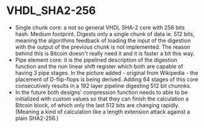 # VHDL_SHA2-256
- Single chunk core: a not so general VHDL SHA-2 core with 256 bits hash. Medium footprint. Digests only a single chunk of data ie. 512 bits, meaning the algorithms feedback of loading the input of the digestion with the output of the previous chunk is not implemented. The reason behind this is Bitcoin doesn't really need it and it is faster a bit this way.
- Pipe element core: it is the pipelined description of the digestion function and the non linear shift register which both are capable of having 3 pipe stages. In the picture added - original from Wikipedia - the placement of D-flip-flops is being derived. Adding 64 stages of this core consecutively results in a 192 layer pipeline digesting 512 bit chunnks.
- In the future both designs' compression function needs to able to be initialized with custom values so that they can finish the calculation a Bitcoin block, of which only the last 512 bits are changing rapidly. (Meaning a kind of calculation like a length extension attack against a plain SHA2-256.)
